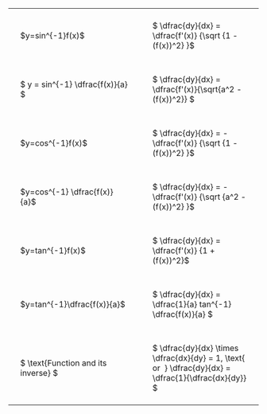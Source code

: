 ---
---

#  
<br>
<style type="text/css">
#T_e9455 th.col_heading {
  text-align: left;
  font-size: 1em;
}
#T_e9455 td {
  text-align: left;
  font-size: 1em;
  padding: 1.5em;
}
#T_e9455_row0_col0, #T_e9455_row1_col0, #T_e9455_row2_col0, #T_e9455_row3_col0, #T_e9455_row4_col0, #T_e9455_row5_col0, #T_e9455_row6_col0 {
  width: 300px;
  white-space: pre-wrap;
}
#T_e9455_row0_col1, #T_e9455_row1_col1, #T_e9455_row2_col1, #T_e9455_row3_col1, #T_e9455_row4_col1, #T_e9455_row5_col1, #T_e9455_row6_col1 {
  width: 400px;
  white-space: pre-wrap;
}
</style>
<table id="T_e9455">
  <thead>
  </thead>
  <tbody>
    <tr>
      <td id="T_e9455_row0_col0" class="data row0 col0" >$y=sin^{-1}f(x)$</td>
      <td id="T_e9455_row0_col1" class="data row0 col1" >$ \dfrac{dy}{dx} = \dfrac{f'(x)} {\sqrt {1 - (f(x))^2} }$</td>
    </tr>
    <tr>
      <td id="T_e9455_row1_col0" class="data row1 col0" >$ y = sin^{-1} \dfrac{f(x)}{a} $</td>
      <td id="T_e9455_row1_col1" class="data row1 col1" >$ \dfrac{dy}{dx} = \dfrac{f'(x)}{\sqrt{a^2 - (f(x))^2}} $</td>
    </tr>
    <tr>
      <td id="T_e9455_row2_col0" class="data row2 col0" >$y=cos^{-1}f(x)$</td>
      <td id="T_e9455_row2_col1" class="data row2 col1" >$ \dfrac{dy}{dx} = - \dfrac{f'(x)} {\sqrt {1 - (f(x))^2} }$</td>
    </tr>
    <tr>
      <td id="T_e9455_row3_col0" class="data row3 col0" >$y=cos^{-1} \dfrac{f(x)}{a}$</td>
      <td id="T_e9455_row3_col1" class="data row3 col1" >$ \dfrac{dy}{dx} = - \dfrac{f'(x)} {\sqrt {a^2 - (f(x))^2} }$</td>
    </tr>
    <tr>
      <td id="T_e9455_row4_col0" class="data row4 col0" >$y=tan^{-1}f(x)$</td>
      <td id="T_e9455_row4_col1" class="data row4 col1" >$ \dfrac{dy}{dx} = \dfrac{f'(x)} {1 + (f(x))^2}$</td>
    </tr>
    <tr>
      <td id="T_e9455_row5_col0" class="data row5 col0" >$y=tan^{-1}\dfrac{f(x)}{a}$</td>
      <td id="T_e9455_row5_col1" class="data row5 col1" >$ \dfrac{dy}{dx} =  \dfrac{1}{a} tan^{-1} \dfrac{f(x)}{a} $</td>
    </tr>
    <tr>
      <td id="T_e9455_row6_col0" class="data row6 col0" >$ \text{Function and its inverse} $</td>
      <td id="T_e9455_row6_col1" class="data row6 col1" >$ \dfrac{dy}{dx} \times \dfrac{dx}{dy} = 1, \text{  or  } \dfrac{dy}{dx} = \dfrac{1}{\dfrac{dx}{dy}} $</td>
    </tr>
  </tbody>
</table>
